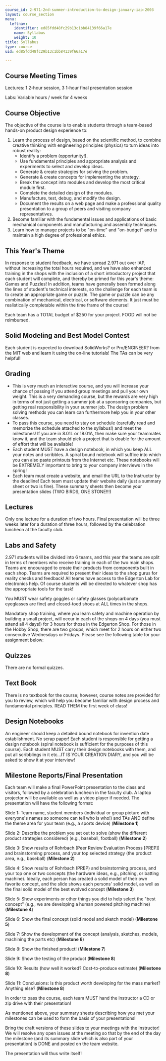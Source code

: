 ```yaml
---
course_id: 2-971-2nd-summer-introduction-to-design-january-iap-2003
layout: course_section
menu:
  leftnav:
    identifier: ed85fdd48fc29b13c1bb84139f66a17e
    name: Syllabus
    weight: 10
title: Syllabus
type: course
uid: ed85fdd48fc29b13c1bb84139f66a17e

---
```


Course Meeting Times
--------------------

Lectures: 1 2-hour session, 3 1-hour final presentation session

Labs: Variable hours / week for 4 weeks

Course Objective
----------------

The objective of the course is to enable students through a team-based hands-on product design experience to:

1.  Learn the process of design, based on the scientific method, to combine creative thinking with engineering principles (physics) to turn ideas into robust reality:
    *   Identify a problem (opportunity!).
    *   Use fundamental principles and appropriate analysis and experiments to select and develop ideas.
    *   Generate & create strategies for solving the problem.
    *   Generate & create concepts for implementing the strategy.
    *   Break the concept into modules and develop the most critical module first.
    *   Complete the detailed design of the modules.
    *   Manufacture, test, debug, and modify the design.
    *   Document the results on a web page and make a professional quality presentation to a group of peers and visiting company representatives.
2.  Become familiar with the fundamental issues and applications of basic mechanical components and manufacturing and assembly techniques.
3.  Learn how to manage projects to be "on-time" and "on-budget" and to maintain a high degree of professional ethics.

This Year's Theme
-----------------

In response to student feedback, we have spread 2.971 out over IAP, without increasing the total hours required, and we have also enhanced training in the shops with the inclusion of a short introductory project that each student will complete, and thereby be primed for this year's theme: Games and Puzzles! In addition, teams have generally been formed along the lines of student's technical interests, so the challenge for each team is to create an appropriate game or puzzle. The game or puzzle can be any combination of mechanical, electrical, or software elements. It just must be realistically completable within the time frame of the course!

Each team has a TOTAL budget of $250 for your project. FOOD will not be reimbursed.

Solid Modeling and Best Model Contest
-------------------------------------

Each student is expected to download SolidWorks? or Pro/ENGINEER? from the MIT web and learn it using the on-line tutorials! The TAs can be very helpful!

Grading
-------

*   This is very much an interactive course, and you will increase your chance of passing if you attend group meetings and pull your own weight. This is a very demanding course, but the rewards are very high in terms of not just getting a summer job at a sponsoring companies, but getting real responsibility in your summer job. The design problem solving methods you can learn can furthermore help you in your other classes.
*   To pass this course, you need to stay on schedule (carefully read and memorize the schedule attached to the syllabus!) and meet the milestones! If you are in 8.01L or 18.01A, then make sure your teammates know it, and the team should pick a project that is doable for the amount of effort that will be available!
*   Each student MUST have a design notebook, in which you keep ALL your notes and scribbles. A spiral bound notebook will suffice into which you can also paste printouts from the Internet etc. These notebooks will be EXTREMELY important to bring to your company interviews in the spring!
*   Each team must create a website, and email the URL to the Instructor by the deadline! Each team must update their website daily (just a summary sheet or two is fine). These summary sheets then become your presentation slides (TWO BIRDS, ONE STONE!!!)

Lectures
--------

Only one lecture for a duration of two hours. Final presentation will be three weeks later for a duration of three hours, followed by the celebration luncheon at the faculty club.

Labs and Safety
---------------

2.971 students will be divided into 6 teams, and this year the teams are split in terms of members who receive training in each of the two main shops. Teams are encouraged to create their products from components built in each shop. Teams are required to present their ideas to the shop gurus for reality checks and feedback! All teams have access to the Edgerton Lab for electronics help. Of course students will be directed to whatever shop has the appropriate tools for the task!

You MUST wear safety goggles or safety glasses (polycarbonate eyeglasses are fine) and closed-toed shoes at ALL times in the shops.

Mandatory shop training, where you learn safety and machine operation by building a small project, will occur in each of the shops on 4 days (you must attend all 4 days!) for 3 hours for those in the Edgerton Shop. For those in the Hobby Shop, there are two groups, which meet for 2 hours on either two consecutive Wednesdays or Fridays. Please see the following table for your assignment below:

Quizzes
-------

There are no formal quizzes.

Text Book
---------

There is no textbook for the course; however, course notes are provided for you to review, which will help you become familiar with design process and fundamental principles. READ THEM the first week of class!

Design Notebooks
----------------

An engineer should keep a detailed bound notebook for invention date establishment. No scrap paper! Each student is responsible for getting a design notebook (spiral notebook is sufficient for the purposes of this course). Each student MUST carry their design notebooks with them, and put all scribblings in it etc…IT IS YOUR CREATION DIARY, and you will be asked to show it at your interview!

Milestone Reports/Final Presentation
------------------------------------

Each team will make a final PowerPoint presentation to the class and visitors, followed by a celebration luncheon in the faculty club. A laptop projector will be available as well as a video player if needed. The presentation will have the following format:

Slide 1: Team name, student members (individual or group picture with everyone's names so someone can tell who is who!) and TAs AND define the theme area for your team (e.g., a sports device) (**Milestone 1**)

Slide 2: Describe the problem you set out to solve (show the different product strategies considered) (e.g., baseball, football) (**Milestone 2**)

Slide 3: Show results of Rohrbach (Peer Review Evaluation Process \[PREP\]) and brainstorming process, and your top selected strategy (the product area, e.g., baseball) (**Milestone 2**)

Slide 4: Show results of Rohrbach (PREP) and brainstorming process, and your top one or two concepts (the hardware ideas, e.g., pitching, or batting machine). Ideally, each person has created a solid model of their own favorite concept, and the slide shows each persons' solid model, as well as the final solid model of the best evolved concept (**Milestone 3**)

Slide 5: Show experiments or other things you did to help select the "best concept" (e.g., we are developing a human powered pitching machine) (**Milestone 4**)

Slide 6: Show the final concept (solid model and sketch model) (**Milestone 5**)

Slide 7: Show the development of the concept (analysis, sketches, models, machining the parts etc) (**Milestone 6**)

Slide 8: Show the finished product! (**Milestone 7**)

Slide 9: Show the testing of the product (**Milestone 8**)

Slide 10: Results (how well it worked? Cost-to-produce estimate) (**Milestone 8**)

Slide 11: Conclusions: Is this product worth developing for the mass market? Anything else? (**Milestone 8**)

In order to pass the course, each team MUST hand the Instructor a CD or zip drive with their presentation!

As mentioned above, your summary sheets describing how you met your milestones can be used to form the basis of your presentations!

Bring the draft versions of these slides to your meetings with the Instructor! We will resolve any open issues at the meeting so that by the end of the day the milestone (and its summary slide which is also part of your presentation) is DONE and posted on the team website.

The presentation will thus write itself!